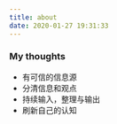 ```yaml
---
title: about
date: 2020-01-27 19:31:33
---
```

### My thoughts
+ 有可信的信息源
+ 分清信息和观点
+ 持续输入，整理与输出
+ 刷新自己的认知

